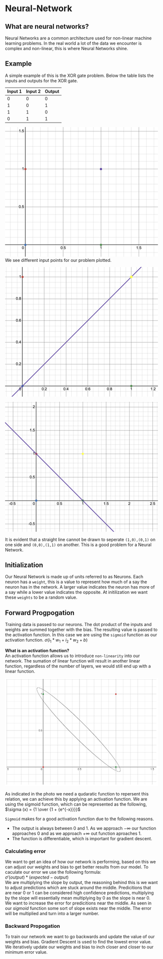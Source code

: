 # Neural-Network

## What are neural networks?

Neural Networks are a common architecture used for non-linear machine learning problems. In the real world a lot of the data we encounter is complex and non-linear, this is where Neural Networks shine.

## Example

A simple example of this is the XOR gate problem. Below the table lists the inputs and outputs for the XOR gate.

| Input 1 | Input 2 | Output |
| ------- | ------- | ------ |
| 0       | 0       | 0      |
| 1       | 0       | 1      |
| 1       | 1       | 0      |
| 0       | 1       | 1      |

![XOR inputs plotted](/images/xorPlot.png)
We see different input points for our problem plotted.

![Not Linearly seperatable 1](/images/notL1.png)

![Not Linearly seperatable 2](/images/notL2.png)

It is evident that a straight line cannot be drawn to seperate `(1,0),(0,1)` on one side and `(0,0),(1,1)` on another. This is a good problem for a Neural Network.

## Initialization

Our Neural Network is made up of units referred to as Neurons. Each neuron has a `weight`, this is a value to represent how much of a say the neuron has in the network. A larger value indicates the neuron has more of a say while a lower value indicates the opposite. At initilization we want these `weights` to be a random value.

## Forward Progpogation

Training data is passed to our neurons. The dot product of the inputs and weights are summed together with the bias. The resulting value is passed to the activation function. In this case we are using the `sigmoid` function as our activation function.
$\sigma ({i_1} * {w_1} + {i_2} * {w_2} + b)$ <br />

**What is an activation function?** <br />
An activation function allows us to introduce `non-linearity` into our network. The sumation of linear function will result in another linear function, regardless of the number of layers, we would still end up with a linear function.

![Boundary](/images/boundary.png)

As indicated in the photo we need a qudaratic function to repersent this relation, we can achieve this by applying an activation function. We are using the sigmoid function,
which can be represented as the following, <br /> $\sigma (x) = {1 \over {1 + {e^{-x}}}}$

`Sigmoid` makes for a good activation function due to the following reasons.

- The output is always between 0 and 1. As we approach $-\infty$ our function approaches 0 and as we approach $+\infty$ out function aproaches 1.
- The function is differentiable, which is important for gradient descent.

### Calculating error

We want to get an idea of how our network is performing, based on this we can adjust our weights and bias to get better results from our model. To caculate our error we use the following formula: <br /> $\sigma′(output) * (expected - output)$ <br />
We are multiplying the slope by output, the reasoning behind this is we want to adjust predictions which are stuck around the middle. Predicitions that are near 0 or 1 can be considered high confidence predictions, multiplying by the slope will essentially mean multiplying by 0 as the slope is near 0. We want to increase the error for predicitions near the middle. As seen in our $sigmoid$ function some sort of slope exists near the middle. The error will be multiplied and turn into a larger number.

### Backward Propogation

To train our network we want to go backwards and update the value of our weights and bias. Gradient Descent is used to find the lowest error value. We iteratively update our weights and bias to inch closer and closer to our minimum error value.



